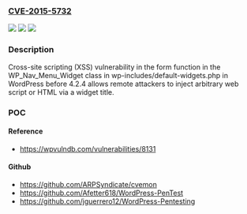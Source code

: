 ### [CVE-2015-5732](https://cve.mitre.org/cgi-bin/cvename.cgi?name=CVE-2015-5732)
![](https://img.shields.io/static/v1?label=Product&message=n%2Fa&color=blue)
![](https://img.shields.io/static/v1?label=Version&message=n%2Fa&color=blue)
![](https://img.shields.io/static/v1?label=Vulnerability&message=n%2Fa&color=brighgreen)

### Description

Cross-site scripting (XSS) vulnerability in the form function in the WP_Nav_Menu_Widget class in wp-includes/default-widgets.php in WordPress before 4.2.4 allows remote attackers to inject arbitrary web script or HTML via a widget title.

### POC

#### Reference
- https://wpvulndb.com/vulnerabilities/8131

#### Github
- https://github.com/ARPSyndicate/cvemon
- https://github.com/Afetter618/WordPress-PenTest
- https://github.com/jguerrero12/WordPress-Pentesting

